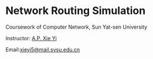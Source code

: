 # Network Routing Simulation

Coursework of Computer Network, Sun Yat-sen University

Instructor: [A.P. Xie Yi](http://sdcs2.sysu.edu.cn/space/xieyi/)

Email:[xieyi5@mail.sysu.edu.cn](xieyi5@mail.sysu.edu.cn)
